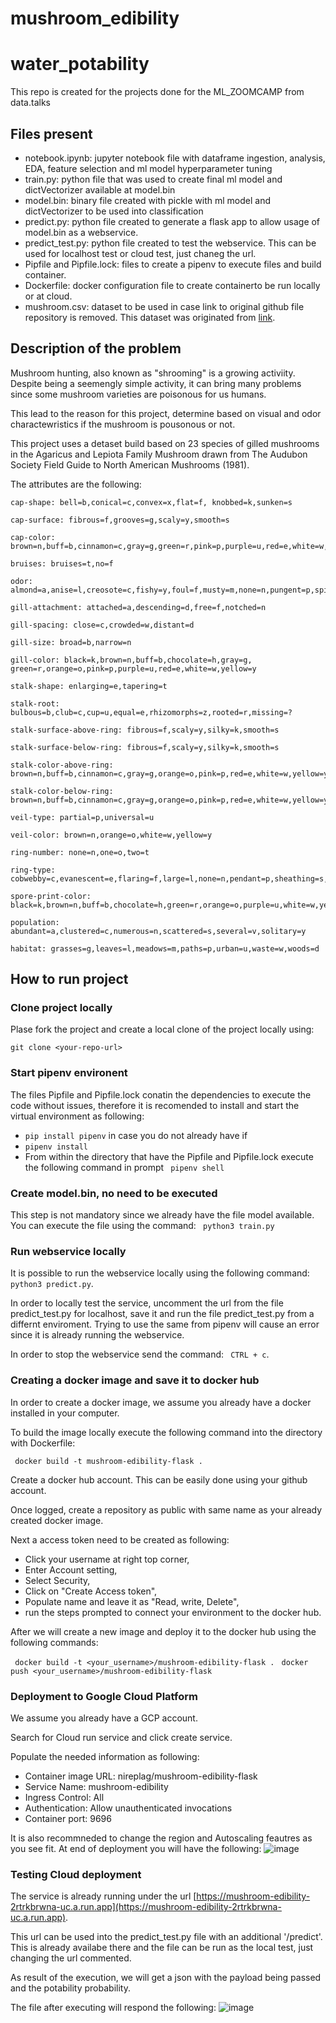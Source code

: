 # mushroom_edibility

# water_potability
This repo is created for the projects done for the ML_ZOOMCAMP from data.talks

## Files present
- notebook.ipynb: jupyter notebook file with dataframe ingestion, analysis, EDA, feature selection and ml model hyperparameter tuning
- train.py: python file that was used to create final ml model and dictVectorizer available at model.bin
- model.bin: binary file created with pickle with ml model and dictVectorizer to be used into classification
- predict.py: python file created to generate a flask app to allow usage of model.bin as a webservice.
- predict_test.py: python file created to test the webservice. This can be used for localhost test or cloud test, just chaneg the url.
- Pipfile and Pipfile.lock: files to create a pipenv to execute files and build container.
- Dockerfile: docker configuration file to create containerto be run locally or at cloud.
- mushroom.csv: dataset to be used in case link to original github file repository is removed. This dataset was originated from [link](https://github.com/MainakRepositor/Datasets/tree/master).
  
## Description of the problem
Mushroom hunting, also known as "shrooming" is a growing activiity. Despite being a seemengly simple activity, it can bring many problems since some mushroom varieties are poisonous for us humans.

This lead to the reason for this project, determine based on visual and odor charactewristics if the mushroom is pousonous or not.

This project uses a detaset build based on 23 species of gilled mushrooms in the Agaricus and Lepiota Family Mushroom drawn from The Audubon Society Field Guide to North American Mushrooms (1981).

The attributes are the following:



    cap-shape: bell=b,conical=c,convex=x,flat=f, knobbed=k,sunken=s

    cap-surface: fibrous=f,grooves=g,scaly=y,smooth=s

    cap-color: brown=n,buff=b,cinnamon=c,gray=g,green=r,pink=p,purple=u,red=e,white=w,yellow=y

    bruises: bruises=t,no=f

    odor: almond=a,anise=l,creosote=c,fishy=y,foul=f,musty=m,none=n,pungent=p,spicy=s

    gill-attachment: attached=a,descending=d,free=f,notched=n

    gill-spacing: close=c,crowded=w,distant=d

    gill-size: broad=b,narrow=n

    gill-color: black=k,brown=n,buff=b,chocolate=h,gray=g, green=r,orange=o,pink=p,purple=u,red=e,white=w,yellow=y

    stalk-shape: enlarging=e,tapering=t

    stalk-root: bulbous=b,club=c,cup=u,equal=e,rhizomorphs=z,rooted=r,missing=?

    stalk-surface-above-ring: fibrous=f,scaly=y,silky=k,smooth=s

    stalk-surface-below-ring: fibrous=f,scaly=y,silky=k,smooth=s

    stalk-color-above-ring: brown=n,buff=b,cinnamon=c,gray=g,orange=o,pink=p,red=e,white=w,yellow=y

    stalk-color-below-ring: brown=n,buff=b,cinnamon=c,gray=g,orange=o,pink=p,red=e,white=w,yellow=y

    veil-type: partial=p,universal=u

    veil-color: brown=n,orange=o,white=w,yellow=y

    ring-number: none=n,one=o,two=t

    ring-type: cobwebby=c,evanescent=e,flaring=f,large=l,none=n,pendant=p,sheathing=s,zone=z

    spore-print-color: black=k,brown=n,buff=b,chocolate=h,green=r,orange=o,purple=u,white=w,yellow=y

    population: abundant=a,clustered=c,numerous=n,scattered=s,several=v,solitary=y

    habitat: grasses=g,leaves=l,meadows=m,paths=p,urban=u,waste=w,woods=d


## How to run project

### Clone project locally
Plase fork the project and create a local clone of the project locally using:

``` git clone <your-repo-url> ``` 

### Start pipenv environent

The files Pipfile and Pipfile.lock conatin the dependencies to execute the code without issues, therefore it is recomended to install and start the virtual environment as following:

- ``` pip install pipenv ``` in case you do not already have if
- ``` pipenv install ```
- From within the directory that have the Pipfile and Pipfile.lock execute the following command in prompt ``` pipenv shell```

### Create model.bin, no need to be executed

This step is not mandatory since we already have the file model available. You can execute the file using the command:
``` python3 train.py```

### Run webservice locally 

It is possible to run the webservice locally using the following command: ``` python3 predict.py```.

In order to locally test the service, uncomment the url from the file predict_test.py for localhost, save it and run the file predict_test.py from a differnt enviroment. Trying to use the same from pipenv will cause an error since it is already running the webservice.

In order to stop the webservice send the command: ``` CTRL + c```.

### Creating a docker image and save it to docker hub

In order to create a docker image, we assume you already have a docker installed in your computer.

To build the image locally execute the following command into the directory with Dockerfile:

``` docker build -t mushroom-edibility-flask .```

Create a docker hub account. This can be easily done using your github account. 

Once logged, create a repository as public with same name as your already created docker image. 

Next a access token need to be created as following:

- Click your username at right top corner,
- Enter Account setting,
- Select Security,
- Click on "Create Access token",
- Populate name and leave it as "Read, write, Delete",
- run the steps prompted to connect your environment to the docker hub.

After we will  create a new image and deploy it to the docker hub using the following commands:

``` docker build -t <your_username>/mushroom-edibility-flask .```
``` docker push <your_username>/mushroom-edibility-flask```

### Deployment to Google Cloud Platform

We assume you already have a GCP account. 

Search for Cloud run service and click create service.

Populate the needed information as following: 

- Container image URL: nireplag/mushroom-edibility-flask
- Service Name: mushroom-edibility
- Ingress Control: All
- Authentication: Allow unauthenticated invocations
- Container port: 9696

It is also recommneded to change the region and Autoscaling feautres as you see fit.
At end of deployment you will have the following:
![image](https://github.com/Nireplag/mushroom_edibility/assets/70478646/3908c399-c0ed-45b7-8afd-6bf73205c836)


### Testing Cloud deployment

The service is already running under the url [https://mushroom-edibility-2rtrkbrwna-uc.a.run.app](https://mushroom-edibility-2rtrkbrwna-uc.a.run.app).

This url can be used into the predict_test.py file with an additional '/predict'. This is already availabe there and the file can be run as the local test, just changing the url commented.

As result of the execution, we will get a json with the payload being passed and the potability probability.

The file after executing will respond the following:
![image](https://github.com/Nireplag/mushroom_edibility/assets/70478646/c11e8d24-2f7d-42eb-a0a7-f4005ec45abd)




